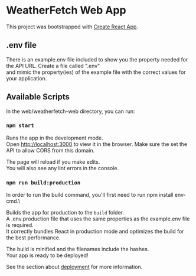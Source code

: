 # WeatherFetch Web App

This project was bootstrapped with [Create React App](https://github.com/facebook/create-react-app).

## .env file
There is an example.env file included to show you the property needed for the API URL. Create a file called ".env"\
and mimic the property(ies) of the example file with the correct values for your application.

## Available Scripts

In the web/weatherfetch-web directory, you can run:

### `npm start`

Runs the app in the development mode.\
Open [http://localhost:3000](http://localhost:3000) to view it in the browser. Make sure the set the API to allow CORS from this domain.

The page will reload if you make edits.\
You will also see any lint errors in the console.

### `npm run build:production`

In order to run the build command, you'll first need to run npm install env-cmd.\

Builds the app for production to the `build` folder.\
A .env.production file that uses the same properties as the example.env file is required.\
It correctly bundles React in production mode and optimizes the build for the best performance.

The build is minified and the filenames include the hashes.\
Your app is ready to be deployed!

See the section about [deployment](https://facebook.github.io/create-react-app/docs/deployment) for more information.
